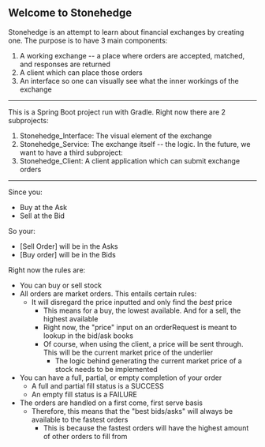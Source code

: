 Welcome to Stonehedge
---
Stonehedge is an attempt to learn about financial exchanges by creating one. The purpose is to have 3 main components:
   1. A working exchange -- a place where orders are accepted, matched, and responses are returned
   2. A client which can place those orders
   3. An interface so one can visually see what the inner workings of the exchange
---
This is a Spring Boot project run with Gradle. Right now there are 2 subprojects:
   1. Stonehedge_Interface: The visual element of the exchange
   2. Stonehedge_Service: The exchange itself -- the logic.
In the future, we want to have a third subproject:
   3. Stonehedge_Client: A client application which can submit exchange orders
---
Since you:
   * Buy at the Ask
   * Sell at the Bid
    
So your:
   * [Sell Order] will be in the Asks
   * [Buy order] will be in the Bids
   
   
Right now the rules are:
   * You can buy or sell stock
   * All orders are market orders. This entails certain rules:
      * It will disregard the price inputted and only find the *best* price
         * This means for a buy, the lowest available. And for a sell, the highest available
         * Right now, the "price" input on an orderRequest is meant to lookup in the bid/ask books
         * Of course, when using the client, a price will be sent through. This will be the current market price of the underlier
            * The logic behind generating the current market price of a stock needs to be implemented
   * You can have a full, partial, or empty completion of your order
      * A full and partial fill status is a SUCCESS
      * An empty fill status is a FAILURE
   * The orders are handled on a first come, first serve basis
      * Therefore, this means that the "best bids/asks" will always be available to the fastest orders
         * This is because the fastest orders will have the highest amount of other orders to fill from